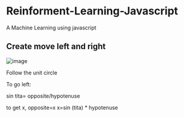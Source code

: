 # Reinforment-Learning-Javascript
A Machine Learning using javascript 


## <b>Create move left and right </b> 

![image](https://user-images.githubusercontent.com/86276701/199723729-88ad1e54-eb01-427d-8a13-85a0793d963d.png)

Follow the unit circle 


To go left:

sin tita= opposite/hypotenuse

to get x, opposite=x 
x=sin (tita) * hypotenuse
